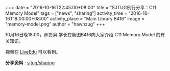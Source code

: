 
+++
date = "2016-10-16T22:45:00+08:00"
title = "SJTUG例行分享：C11 Memory Model"
tags = ["news", "sharing"]
activity_time = "2016-10-16T18:00:00+08:00"
activity_place = "Main Library B416"
image = "memory-model.png"
author = "hawnzug"
+++


10月16日晚18:00，@贾枭 学长在新图B416向大家介绍 C11 Memory Model 的有关知识。

视频在 [LiveEdu](https://www.liveedu.tv/sjtug/) 可以看到。

**分享资料** : [sjtug/sharing](https://github.com/sjtug/sharing/tree/master/2016-10-16)
